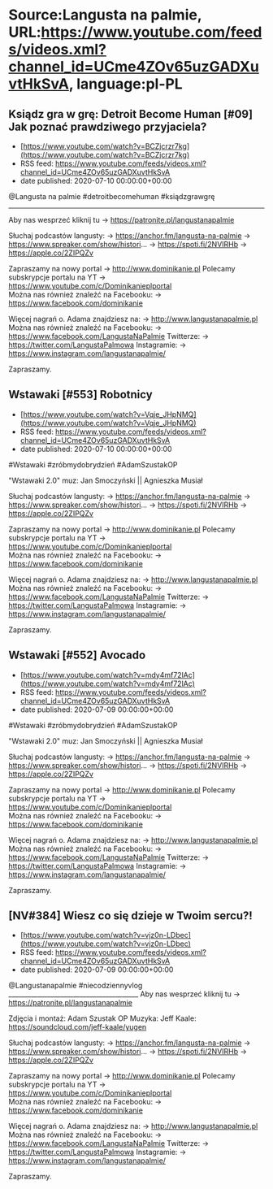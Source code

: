# Source:Langusta na palmie, URL:https://www.youtube.com/feeds/videos.xml?channel_id=UCme4ZOv65uzGADXuvtHkSvA, language:pl-PL

## Ksiądz gra w grę: Detroit Become Human [#09] Jak poznać prawdziwego przyjaciela?
 - [https://www.youtube.com/watch?v=BCZjcrzr7kg](https://www.youtube.com/watch?v=BCZjcrzr7kg)
 - RSS feed: https://www.youtube.com/feeds/videos.xml?channel_id=UCme4ZOv65uzGADXuvtHkSvA
 - date published: 2020-07-10 00:00:00+00:00

@Langusta na palmie #detroitbecomehuman #ksiądzgrawgrę
________________________________________

Aby nas wesprzeć kliknij tu → https://patronite.pl/langustanapalmie

Słuchaj podcastów langusty: 
→ https://anchor.fm/langusta-na-palmie
→ https://www.spreaker.com/show/histori...
→ https://spoti.fi/2NVIRHb
→ https://apple.co/2ZIPQZv

Zapraszamy na nowy portal 
→ http://www.dominikanie.pl
Polecamy subskrypcje portalu na YT
→ https://www.youtube.com/c/Dominikanieplportal  
Można nas również znaleźć na Facebooku: 
→ https://www.facebook.com/dominikanie

Więcej nagrań o. Adama znajdziesz na: 
→ http://www.langustanapalmie.pl
Można nas również znaleźć na Facebooku: 
→ https://www.facebook.com/LangustaNaPalmie
Twitterze: 
→ https://twitter.com/LangustaPalmowa
Instagramie: 
→ https://www.instagram.com/langustanapalmie/

Zapraszamy.

## Wstawaki [#553] Robotnicy
 - [https://www.youtube.com/watch?v=Vqje_JHpNMQ](https://www.youtube.com/watch?v=Vqje_JHpNMQ)
 - RSS feed: https://www.youtube.com/feeds/videos.xml?channel_id=UCme4ZOv65uzGADXuvtHkSvA
 - date published: 2020-07-10 00:00:00+00:00

#Wstawaki #zróbmydobrydzień #AdamSzustakOP

"Wstawaki 2.0" muz: Jan Smoczyński || Agnieszka Musiał  

Słuchaj podcastów langusty: 
→ https://anchor.fm/langusta-na-palmie
→ https://www.spreaker.com/show/histori...
→ https://spoti.fi/2NVIRHb
→ https://apple.co/2ZIPQZv

Zapraszamy na nowy portal 
→ http://www.dominikanie.pl
Polecamy subskrypcje portalu na YT
→ https://www.youtube.com/c/Dominikanieplportal  
Można nas również znaleźć na Facebooku: 
→ https://www.facebook.com/dominikanie

Więcej nagrań o. Adama znajdziesz na: 
→ http://www.langustanapalmie.pl
Można nas również znaleźć na Facebooku: 
→ https://www.facebook.com/LangustaNaPalmie
Twitterze: 
→ https://twitter.com/LangustaPalmowa
Instagramie: 
→ https://www.instagram.com/langustanapalmie/

Zapraszamy.

## Wstawaki [#552] Avocado
 - [https://www.youtube.com/watch?v=mdy4mf72lAc](https://www.youtube.com/watch?v=mdy4mf72lAc)
 - RSS feed: https://www.youtube.com/feeds/videos.xml?channel_id=UCme4ZOv65uzGADXuvtHkSvA
 - date published: 2020-07-09 00:00:00+00:00

#Wstawaki #zróbmydobrydzień #AdamSzustakOP

"Wstawaki 2.0" muz: Jan Smoczyński || Agnieszka Musiał  

Słuchaj podcastów langusty: 
→ https://anchor.fm/langusta-na-palmie
→ https://www.spreaker.com/show/histori...
→ https://spoti.fi/2NVIRHb
→ https://apple.co/2ZIPQZv

Zapraszamy na nowy portal 
→ http://www.dominikanie.pl
Polecamy subskrypcje portalu na YT
→ https://www.youtube.com/c/Dominikanieplportal  
Można nas również znaleźć na Facebooku: 
→ https://www.facebook.com/dominikanie

Więcej nagrań o. Adama znajdziesz na: 
→ http://www.langustanapalmie.pl
Można nas również znaleźć na Facebooku: 
→ https://www.facebook.com/LangustaNaPalmie
Twitterze: 
→ https://twitter.com/LangustaPalmowa
Instagramie: 
→ https://www.instagram.com/langustanapalmie/

Zapraszamy.

## [NV#384] Wiesz co się dzieje w Twoim sercu?!
 - [https://www.youtube.com/watch?v=vjz0n-LDbec](https://www.youtube.com/watch?v=vjz0n-LDbec)
 - RSS feed: https://www.youtube.com/feeds/videos.xml?channel_id=UCme4ZOv65uzGADXuvtHkSvA
 - date published: 2020-07-09 00:00:00+00:00

@Langustanapalmie #niecodziennyvlog ________________________________________
Aby nas wesprzeć kliknij tu → https://patronite.pl/langustanapalmie

Zdjęcia i montaż: Adam Szustak OP
Muzyka: Jeff Kaale: https://soundcloud.com/jeff-kaale/yugen

Słuchaj podcastów langusty: 
→ https://anchor.fm/langusta-na-palmie
→ https://www.spreaker.com/show/histori...
→ https://spoti.fi/2NVIRHb
→ https://apple.co/2ZIPQZv

Zapraszamy na nowy portal 
→ http://www.dominikanie.pl
Polecamy subskrypcje portalu na YT
→ https://www.youtube.com/c/Dominikanieplportal  
Można nas również znaleźć na Facebooku: 
→ https://www.facebook.com/dominikanie

Więcej nagrań o. Adama znajdziesz na: 
→ http://www.langustanapalmie.pl
Można nas również znaleźć na Facebooku: 
→ https://www.facebook.com/LangustaNaPalmie
Twitterze: 
→ https://twitter.com/LangustaPalmowa
Instagramie: 
→ https://www.instagram.com/langustanapalmie/

Zapraszamy.


